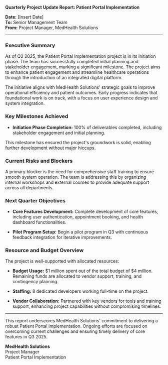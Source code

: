 

**Quarterly Project Update Report: Patient Portal Implementation**

**Date:** [Insert Date]  
**To:** Senior Management Team  
**From:** Project Manager, MedHealth Solutions  

---

### Executive Summary

As of Q2 2025, the Patient Portal Implementation project is in its initiation phase. The team has successfully completed initial planning and stakeholder engagement, marking a significant milestone. The project aims to enhance patient engagement and streamline healthcare operations through the introduction of an integrated digital platform.

The initiative aligns with MedHealth Solutions' strategic goals to improve operational efficiency and patient outcomes. Early progress indicates that foundational work is on track, with a focus on user experience design and system integration.

### Key Milestones Achieved

- **Initiation Phase Completion:** 100% of deliverables completed, including stakeholder engagement and initial planning.
  
This milestone has ensured the project's groundwork is solid, enabling further development without major hiccups.

### Current Risks and Blockers

A primary blocker is the need for comprehensive staff training to ensure smooth system operation. The team is addressing this by organizing internal workshops and external courses to provide adequate support across all departments.

### Next Quarter Objectives

- **Core Features Development:** Complete development of core features, including user authentication, appointment booking, and health dashboard functionalities.
  
- **Pilot Program Setup:** Begin a pilot program in Q3 with continuous feedback integration for iterative improvements.

### Resource and Budget Overview

The project is well-supported with allocated resources:

- **Budget Usage:** $1 million spent out of the total budget of $4 million. Remaining funds are allocated to vendor support, training, and contingency planning.
  
- **Staffing:** 8 dedicated developers working full-time on the project.

- **Vendor Collaboration:** Partnered with key vendors for tools and training support, enhancing project capabilities without compromising timelines.

---

This report underscores MedHealth Solutions' commitment to delivering a robust Patient Portal implementation. Ongoing efforts are focused on overcoming current challenges and ensuring timely delivery of core features in Q3 2025.

**MedHealth Solutions**  
Project Manager  
Patient Portal Implementation